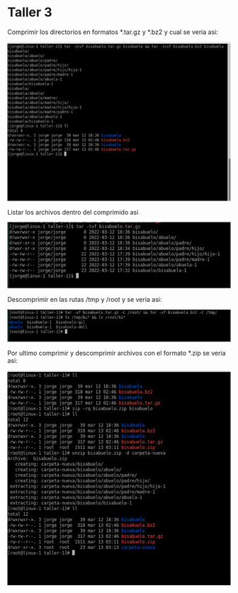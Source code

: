 Taller 3
===

Comprimir los directorios en formatos *.tar.gz y *.bz2 y cual se veria asi:

<img src="/img/taller-3-1.png"/><br>

Listar los archivos dentro del comprimido asi

<img src="/img/taller-3-2.png"/><br>

Descomprimir en las rutas /tmp y /root y se veria asi:

<img src="/img/taller-3-3.png"/><br>

Por ultimo comprimir y descomprimir archivos con el formato *.zip se veria asi:

<img src="/img/taller-3-4.png"/><br>
